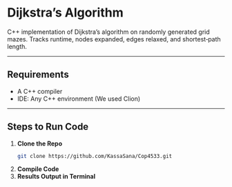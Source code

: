 # Dijkstra’s Algorithm

C++ implementation of Dijkstra’s algorithm on randomly generated grid mazes.
Tracks runtime, nodes expanded, edges relaxed, and shortest‑path length.

---

## Requirements

- A C++ compiler 
- IDE: Any C++ environment (We used Clion)

---

## Steps to Run Code

1. **Clone the Repo**  
   ```bash
   git clone https://github.com/KassaSana/Cop4533.git
   
2. **Compile Code**
3. **Results Output in Terminal**
